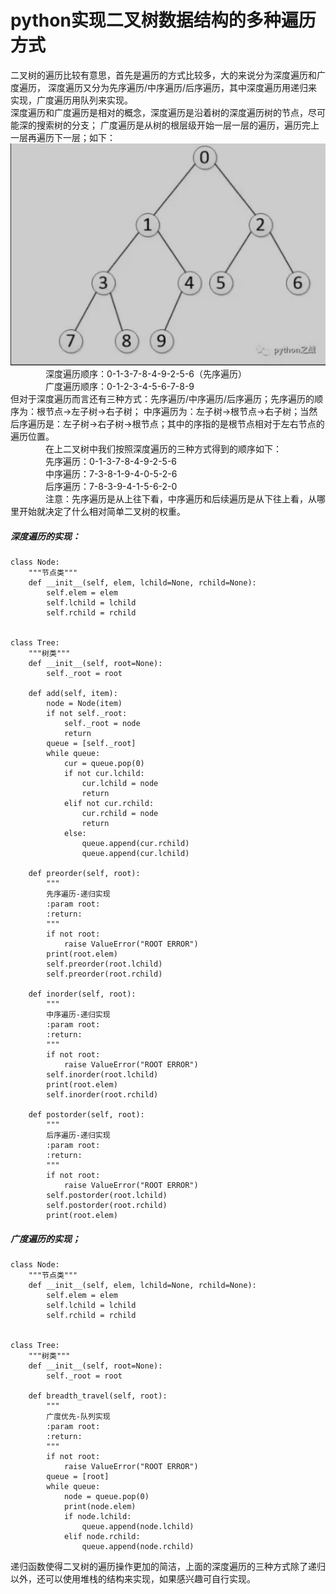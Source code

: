 # python实现二叉树数据结构的多种遍历方式
二叉树的遍历比较有意思，首先是遍历的方式比较多，大的来说分为深度遍历和广度遍历，
深度遍历又分为先序遍历/中序遍历/后序遍历，其中深度遍历用递归来实现，广度遍历用队列来实现。<br>
深度遍历和广度遍历是相对的概念，深度遍历是沿着树的深度遍历树的节点，尽可能深的搜索树的分支；
广度遍历是从树的根层级开始一层一层的遍历，遍历完上一层再遍历下一层；如下：<br>
![](png/21.png)
&emsp;&emsp;&emsp;&emsp;深度遍历顺序：0-1-3-7-8-4-9-2-5-6（先序遍历）<br>
&emsp;&emsp;&emsp;&emsp;广度遍历顺序：0-1-2-3-4-5-6-7-8-9 <br>
但对于深度遍历而言还有三种方式：先序遍历/中序遍历/后序遍历；先序遍历的顺序为：根节点->左子树->右子树；
中序遍历为：左子树->根节点->右子树；当然后序遍历是：左子树->右子树->根节点；其中的序指的是根节点相对于左右节点的遍历位置。<br>
&emsp;&emsp;&emsp;&emsp;在上二叉树中我们按照深度遍历的三种方式得到的顺序如下：<br>
&emsp;&emsp;&emsp;&emsp;先序遍历：0-1-3-7-8-4-9-2-5-6 <br>
&emsp;&emsp;&emsp;&emsp;中序遍历：7-3-8-1-9-4-0-5-2-6 <br>
&emsp;&emsp;&emsp;&emsp;后序遍历：7-8-3-9-4-1-5-6-2-0 <br>
&emsp;&emsp;&emsp;&emsp;注意：先序遍历是从上往下看，中序遍历和后续遍历是从下往上看，从哪里开始就决定了什么相对简单二叉树的权重。<br>
##### 深度遍历的实现：<br>
```
class Node:
    """节点类"""
    def __init__(self, elem, lchild=None, rchild=None):
        self.elem = elem
        self.lchild = lchild
        self.rchild = rchild


class Tree:
    """树类"""
    def __init__(self, root=None):
        self._root = root

    def add(self, item):
        node = Node(item)
        if not self._root:
            self._root = node
            return
        queue = [self._root]
        while queue:
            cur = queue.pop(0)
            if not cur.lchild:
                cur.lchild = node
                return
            elif not cur.rchild:
                cur.rchild = node
                return
            else:
                queue.append(cur.rchild)
                queue.append(cur.lchild)

    def preorder(self, root):
        """
        先序遍历-递归实现
        :param root:
        :return:
        """
        if not root:
            raise ValueError("ROOT ERROR")
        print(root.elem)
        self.preorder(root.lchild)
        self.preorder(root.rchild)

    def inorder(self, root):
        """
        中序遍历-递归实现
        :param root:
        :return:
        """
        if not root:
            raise ValueError("ROOT ERROR")
        self.inorder(root.lchild)
        print(root.elem)
        self.inorder(root.rchild)

    def postorder(self, root):
        """
        后序遍历-递归实现
        :param root: 
        :return: 
        """
        if not root:
            raise ValueError("ROOT ERROR")
        self.postorder(root.lchild)
        self.postorder(root.rchild)
        print(root.elem)
```
##### 广度遍历的实现；
```
class Node:
    """节点类"""
    def __init__(self, elem, lchild=None, rchild=None):
        self.elem = elem
        self.lchild = lchild
        self.rchild = rchild


class Tree:
    """树类"""
    def __init__(self, root=None):
        self._root = root

    def breadth_travel(self, root):
        """
        广度优先-队列实现
        :param root:
        :return:
        """
        if not root:
            raise ValueError("ROOT ERROR")
        queue = [root]
        while queue:
            node = queue.pop(0)
            print(node.elem)
            if node.lchild:
                queue.append(node.lchild)
            elif node.rchild:
                queue.append(node.rchild)
```
递归函数使得二叉树的遍历操作更加的简洁，上面的深度遍历的三种方式除了递归以外，还可以使用堆栈的结构来实现，如果感兴趣可自行实现。<br>
